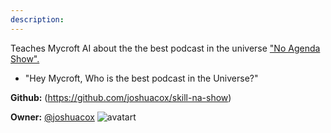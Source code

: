 ```yaml
---
description: 
---
```

Teaches Mycroft AI about the the best podcast in the universe ["No Agenda Show".](http://www.noagendashow.com/)

* "Hey Mycroft, Who is the best podcast in the Universe?"

**Github:** (https://github.com/joshuacox/skill-na-show)

**Owner:** [@joshuacox](https://github.com/joshuacox) ![avatart](https://avatars1.githubusercontent.com/u/6137404?v=4)

